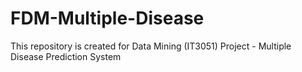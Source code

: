 # FDM-Multiple-Disease
This repository is created for Data Mining (IT3051) Project - Multiple Disease Prediction System
